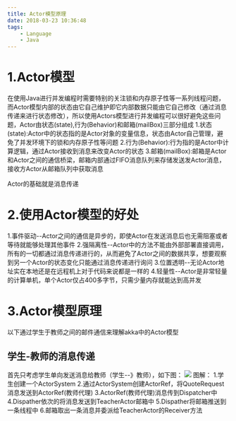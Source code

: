 ```yaml
---
title: Actor模型原理
date: 2018-03-23 10:36:48
tags:
    - Language
    - Java
---
```


# 1.Actor模型

在使用Java进行并发编程时需要特别的关注锁和内存原子性等一系列线程问题，而Actor模型内部的状态由它自己维护即它内部数据只能由它自己修改（通过消息传递来进行状态修改），所以使用Actors模型进行并发编程可以很好避免这些问题，Actor由状态(state),行为(Behavior)和邮箱(mailBox)三部分组成
1.状态(state):Actor中的状态指的是Actor对象的变量信息，状态由Actor自己管理，避免了并发环境下的锁和内存原子性等问题
2.行为(Behavior):行为指的是Actor中计算逻辑，通过Actor接收到消息来改变Actor的状态
3.邮箱(mailBox):邮箱是Actor和Actor之间的通信桥梁，邮箱内部通过FIFO消息队列来存储发送发Actor消息，接收方Actor从邮箱队列中获取消息

Actor的基础就是消息传递

# 2.使用Actor模型的好处

1.事件驱动--Actor之间的通信是异步的，即使Actor在发送消息后也无需阻塞或者等待就能够处理其他事件
2.强隔离性--Actor中的方法不能由外部部署直接调用，所有的一切都通过消息传递进行的，从而避免了Actor之间的数据共享，想要观察到另一个Actor的状态变化只能通过消息传递进行询问
3.位置透明--无论Actor地址实在本地还是在远程机上对于代码来说都是一样的
4.轻量性--Actor是非常轻量的计算单机，单个Actor仅占400多字节，只需少量内存就能达到高并发

# 3.Actor模型原理

以下通过学生于教师之间的邮件通信来理解akka中的Actor模型

## 学生-教师的消息传递

首先只考虑学生单向发送消息给教师（学生--》教师），如下图：
<img src="http://oxcvfpext.bkt.clouddn.com/actor-1.png">
图解：
1.学生创建一个ActorSystem
2.通过ActorSystem创建ActorRef，将QuoteRequest消息发送到ActorRef(教师代理)
3.ActorRef(教师代理)消息传到Dispatcher中
4.Dispather依次的将消息发送到TeacherActor邮箱中
5.Dispather将邮箱推送到一条线程中
6.邮箱取出一条消息并委派给TeacherActor的Receiver方法
